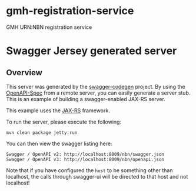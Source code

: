 # gmh-registration-service
GMH URN:NBN registration service

# Swagger Jersey generated server

## Overview
This server was generated by the [swagger-codegen](https://github.com/swagger-api/swagger-codegen) project. By using the 
[OpenAPI-Spec](https://github.com/swagger-api/swagger-core/wiki) from a remote server, you can easily generate a server stub.  This
is an example of building a swagger-enabled JAX-RS server.

This example uses the [JAX-RS](https://jax-rs-spec.java.net/) framework.

To run the server, please execute the following:

```
mvn clean package jetty:run
```

You can then view the swagger listing here:

```
Swagger / OpenAPI v2: http://localhost:8009/nbn/swagger.json
Swagger / OpenAPI v3: http://localhost:8009/nbn/openapi.json
```

Note that if you have configured the `host` to be something other than localhost, the calls through
swagger-ui will be directed to that host and not localhost!